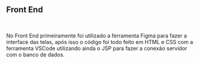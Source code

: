 ## Front End
<br>

No Front End primeiramente foi utilizado a ferramenta Figma para fazer a interface das telas, após isso o código foi todo feito em HTML e CSS com a ferramenta VSCode
utilizando ainda o JSP para fazer a conexão servidor com o banco de dados.
